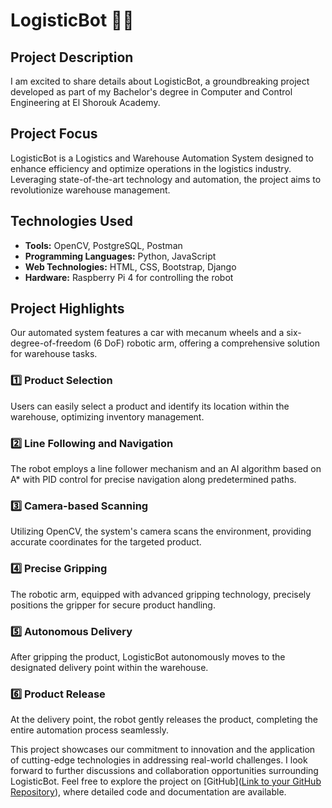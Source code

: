# LogisticBot 🚀🤖

## Project Description

I am excited to share details about LogisticBot, a groundbreaking project developed as part of my Bachelor's degree in Computer and Control Engineering at El Shorouk Academy.

## Project Focus

LogisticBot is a Logistics and Warehouse Automation System designed to enhance efficiency and optimize operations in the logistics industry. Leveraging state-of-the-art technology and automation, the project aims to revolutionize warehouse management.

## Technologies Used

- **Tools:** OpenCV, PostgreSQL, Postman
- **Programming Languages:** Python, JavaScript
- **Web Technologies:** HTML, CSS, Bootstrap, Django
- **Hardware:** Raspberry Pi 4 for controlling the robot

## Project Highlights

Our automated system features a car with mecanum wheels and a six-degree-of-freedom (6 DoF) robotic arm, offering a comprehensive solution for warehouse tasks.

### 1️⃣ Product Selection

Users can easily select a product and identify its location within the warehouse, optimizing inventory management.

### 2️⃣ Line Following and Navigation

The robot employs a line follower mechanism and an AI algorithm based on A* with PID control for precise navigation along predetermined paths.

### 3️⃣ Camera-based Scanning

Utilizing OpenCV, the system's camera scans the environment, providing accurate coordinates for the targeted product.

### 4️⃣ Precise Gripping

The robotic arm, equipped with advanced gripping technology, precisely positions the gripper for secure product handling.

### 5️⃣ Autonomous Delivery

After gripping the product, LogisticBot autonomously moves to the designated delivery point within the warehouse.

### 6️⃣ Product Release

At the delivery point, the robot gently releases the product, completing the entire automation process seamlessly.

This project showcases our commitment to innovation and the application of cutting-edge technologies in addressing real-world challenges. I look forward to further discussions and collaboration opportunities surrounding LogisticBot. Feel free to explore the project on [GitHub]([Link to your GitHub Repository](https://github.com/MaherElshimy/logistics_web_app.git)), where detailed code and documentation are available.

